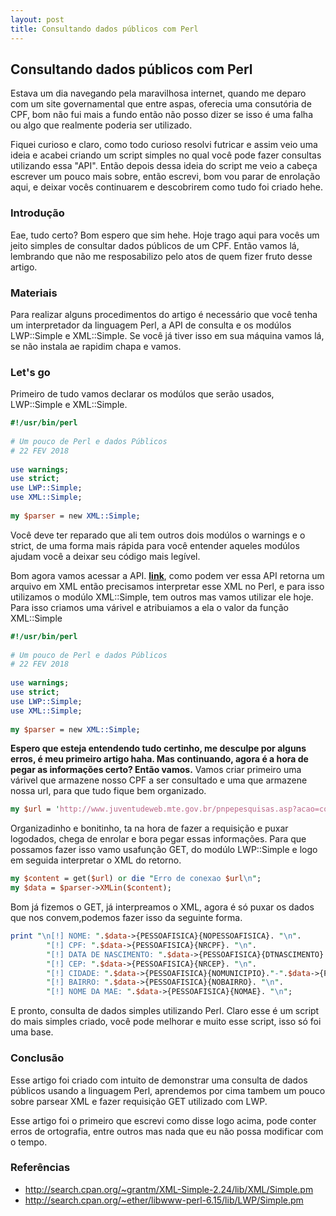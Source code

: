 ```yaml
---
layout: post
title: Consultando dados públicos com Perl
---
```


## Consultando dados públicos com Perl

Estava um dia navegando pela maravilhosa internet, quando me deparo com um site governamental que entre aspas, oferecia uma consutória de CPF, bom não fui mais a fundo então não posso dizer se isso é uma falha ou algo que realmente poderia ser utilizado.

Fiquei curioso e claro, como todo curioso resolvi futricar e assim veio uma ideia e acabei criando um script simples no qual você pode fazer consultas utilizando essa "API". Então depois dessa ideia do script me veio a cabeça escrever um pouco mais sobre, então escrevi, bom vou parar de enrolação aqui, e deixar vocês continuarem e descobrirem como tudo foi criado hehe.

### Introdução

Eae, tudo certo? Bom espero que sim hehe. Hoje trago aqui para vocês um jeito simples de consultar dados públicos de um CPF. Então vamos lá, lembrando que não me resposabilizo pelo atos de quem fizer fruto desse artigo.

### Materiais

Para realizar alguns procedimentos do artigo é necessário que você tenha um interpretador
da linguagem Perl, a API de consulta e os modúlos LWP::Simple e XML::Simple. Se você já tiver isso em sua máquina vamos lá, se não instala ae rapidim chapa e vamos.

### Let's go

Primeiro de tudo vamos declarar os modúlos que serão usados, LWP::Simple e XML::Simple.

```perl
#!/usr/bin/perl
 
# Um pouco de Perl e dados Públicos
# 22 FEV 2018
 
use warnings;
use strict;
use LWP::Simple;
use XML::Simple;
 
my $parser = new XML::Simple;
```

Você deve ter reparado que ali tem outros dois modúlos o warnings e o strict, de uma forma
mais rápida para você entender aqueles modúlos ajudam você a deixar seu código mais legível.
 
Bom agora vamos acessar a API. [**link**](http://www.juventudeweb.mte.gov.br/pnpepesquisas.asp?acao=consultar+cpf&cpf=), como podem ver essa API retorna um arquivo em
XML então precisamos interpretar esse XML no Perl, e para isso utilizamos o modúlo
XML::Simple, tem outros mas vamos utilizar ele hoje. Para isso criamos uma várivel e atribuiamos a ela o valor da função XML::Simple

```perl
#!/usr/bin/perl
 
# Um pouco de Perl e dados Públicos
# 22 FEV 2018
 
use warnings;
use strict;
use LWP::Simple;
use XML::Simple;
 
my $parser = new XML::Simple;
```

**Espero que esteja entendendo tudo certinho, me desculpe por alguns erros, é meu primeiro artigo haha. Mas continuando, agora é a hora de pegar as informações certo? Então vamos.**
Vamos criar primeiro uma várivel que armazene nosso CPF a ser consultado e uma que armazene nossa url, para que tudo fique bem organizado.

```perl
my $url = 'http://www.juventudeweb.mte.gov.br/pnpepesquisas.asp?acao=consultar+cpf&cpf='.$cpf;
```

Organizadinho e bonitinho, ta na hora de fazer a requisição e puxar logodados, chega de enrolar e bora pegar essas informações. Para que possamos fazer isso vamo usafunção GET, do modúlo LWP::Simple e logo em seguida interpretar o XML do retorno.

```perl
my $content = get($url) or die "Erro de conexao $url\n";
my $data = $parser->XMLin($content);
```

Bom já fizemos o GET, já interpreamos o XML, agora é só puxar os dados que nos convem,podemos fazer isso da seguinte forma.

```perl
print "\n[!] NOME: ".$data->{PESSOAFISICA}{NOPESSOAFISICA}. "\n".
        "[!] CPF: ".$data->{PESSOAFISICA}{NRCPF}. "\n".
        "[!] DATA DE NASCIMENTO: ".$data->{PESSOAFISICA}{DTNASCIMENTO}. "\n".
        "[!] CEP: ".$data->{PESSOAFISICA}{NRCEP}. "\n".
        "[!] CIDADE: ".$data->{PESSOAFISICA}{NOMUNICIPIO}."-".$data->{PESSOAFISICA}{SGUF}. "\n".
        "[!] BAIRRO: ".$data->{PESSOAFISICA}{NOBAIRRO}. "\n".
        "[!] NOME DA MAE: ".$data->{PESSOAFISICA}{NOMAE}. "\n";
```

E pronto, consulta de dados simples utilizando Perl. Claro esse é um script do mais simples criado, você pode melhorar e muito esse script, isso só foi uma base. 

### Conclusão

Esse artigo foi criado com intuito de demonstrar uma consulta de dados públicos usando a linguagem Perl, aprendemos por cima tambem um pouco sobre parsear XML e fazer requisição GET utilizado com LWP.
 
Esse artigo foi o primeiro que escrevi como disse logo acima, pode conter erros de ortografia, entre outros mas nada que eu não possa modificar com o tempo.

### Referências
- http://search.cpan.org/~grantm/XML-Simple-2.24/lib/XML/Simple.pm
- http://search.cpan.org/~ether/libwww-perl-6.15/lib/LWP/Simple.pm
